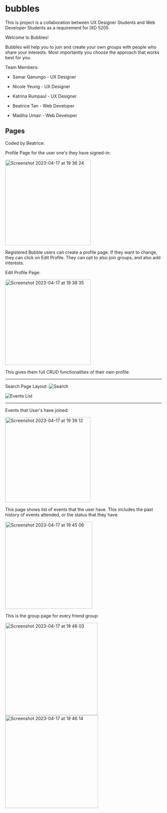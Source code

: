# bubbles

This is project is a collaboration between UX Designer Students and Web Developer Students as a requirement for IXD 5205. 


Welcome to Bubbles!

Bubbles will help you to join and create your own groups with people who share your interests. Most importantly you choose the approach that works best for you.

Team Members:

- Samar Qanungo - UX Designer
- Nicole Yeung - UX Designer
- Katrina Rumpaul - UX Designer

- Beatrice Tan - Web Developer
- Madiha Umair - Web Developer

## Pages

Coded by Beatrice:

Profile Page for the user one's they have signed-in:

<img width="275" alt="Screenshot 2023-04-17 at 19 36 24" src="https://user-images.githubusercontent.com/113320828/232633029-9be977c2-d1c1-473f-af5f-1ddf14c60090.png" >

Registered Bubble users can create a profile page. If they want to change, they can click on Edit Profile. They can opt to also join groups, and also add interests.

Edit Profile Page:

<img width="275" alt="Screenshot 2023-04-17 at 19 38 35" src="https://user-images.githubusercontent.com/113320828/232633232-c2bb39d5-5f50-427d-8898-7a96d242f6eb.png">

This gives them full CRUD functionalities of their own profile. 


---
Search Page Layout:
![Search](https://user-images.githubusercontent.com/113320828/233805504-b24ea350-19e0-403d-b325-4fa67129043d.png)

![Events List](https://user-images.githubusercontent.com/113320828/233805513-68372d98-d52d-4bb9-8fd7-651e7b34173a.png)


----

Events that User's have joined:

<img width="274" alt="Screenshot 2023-04-17 at 19 39 12" src="https://user-images.githubusercontent.com/113320828/232633484-c86d7b20-5d80-4ed9-84f5-8c63e6b8a4d9.png">

This page shows list of events that the user have. This includes the past history of events attended, or the status that they have.

<img width="280" alt="Screenshot 2023-04-17 at 19 45 06" src="https://user-images.githubusercontent.com/113320828/232634012-ea6a347a-be86-4092-b543-06c61090569b.png">

This is the group page for every friend group:

<img width="297" alt="Screenshot 2023-04-17 at 19 46 03" src="https://user-images.githubusercontent.com/113320828/232634138-cb521545-4fb8-4011-8b79-0d8066721636.png">

<img width="299" alt="Screenshot 2023-04-17 at 19 46 14" src="https://user-images.githubusercontent.com/113320828/232634144-9ca3c9df-62c2-4b46-b954-b7e1eeca416a.png">
